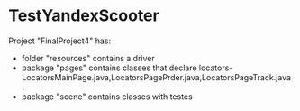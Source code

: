 # TestYandexScooter
Project "FinalProject4" has:  
* folder "resources" contains a driver  
* package "pages" contains classes that declare locators-LocatorsMainPage.java,LocatorsPagePrder.java,LocatorsPageTrack.java.  
* package "scene" contains classes with testes